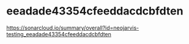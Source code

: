 # eeadade43354cfeeddacdcbfdten
https://sonarcloud.io/summary/overall?id=neojarvis-testing_eeadade43354cfeeddacdcbfdten
